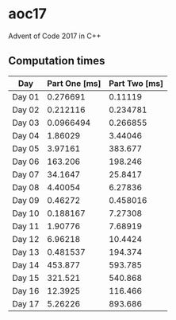# aoc17
Advent of Code 2017 in C++
## Computation times
Day | Part One [ms] | Part Two [ms]
--- | --- | ---
Day 01 | 0.276691 | 0.11119
Day 02 | 0.212116 | 0.234781
Day 03 | 0.0966494 | 0.266855
Day 04 | 1.86029 | 3.44046
Day 05 | 3.97161 | 383.677
Day 06 | 163.206 | 198.246
Day 07 | 34.1647 | 25.8417
Day 08 | 4.40054 | 6.27836
Day 09 | 0.46272 | 0.458016
Day 10 | 0.188167 | 7.27308
Day 11 | 1.90776 | 7.68919
Day 12 | 6.96218 | 10.4424
Day 13 | 0.481537 | 194.374
Day 14 | 453.877 | 593.785
Day 15 | 321.521 | 540.868
Day 16 | 12.3925 | 116.466
Day 17 | 5.26226 | 893.686
